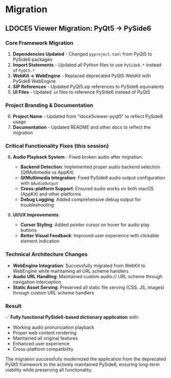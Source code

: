 # Migration

## LDOCE5 Viewer Migration: PyQt5 → PySide6

### **Core Framework Migration**
1. **Dependencies Updated** - Changed `pyproject.toml` from PyQt5 to PySide6 packages
2. **Import Statements** - Updated all Python files to use `PySide6.*` instead of `PyQt5.*`
3. **WebKit → WebEngine** - Replaced deprecated PyQt5 WebKit with PySide6 WebEngine
4. **SIP References** - Updated PyQt5.sip references to PySide6 equivalents
5. **UI Files** - Updated .ui files to reference PySide6 instead of PyQt5

### **Project Branding & Documentation**
6. **Project Name** - Updated from "ldoce5viewer-pyqt5" to reflect PySide6 usage
7. **Documentation** - Updated README and other docs to reflect the migration

### **Critical Functionality Fixes** (this session)
8. **Audio Playback System** - Fixed broken audio after migration:
   - **Backend Detection**: Implemented proper audio backend selection (QtMultimedia vs AppKit)
   - **QtMultimedia Integration**: Fixed PySide6 audio output configuration with `QAudioOutput`
   - **Cross-platform Support**: Ensured audio works on both macOS (AppKit) and other platforms
   - **Debug Logging**: Added comprehensive debug output for troubleshooting

9. **UI/UX Improvements**:
   - **Cursor Styling**: Added pointer cursor on hover for audio play buttons
   - **Better Visual Feedback**: Improved user experience with clickable element indication

### **Technical Architecture Changes**
- **WebEngine Integration**: Successfully migrated from WebKit to WebEngine while maintaining all URL scheme handlers
- **Audio URL Handling**: Maintained custom audio:// URL scheme through navigation interception
- **Static Asset Serving**: Preserved all static file serving (CSS, JS, images) through custom URL scheme handlers

### **Result**
✅ **Fully functional PySide6-based dictionary application** with:
- Working audio pronunciation playback
- Proper web content rendering
- Maintained all original features
- Enhanced user experience
- Cross-platform compatibility

The migration successfully modernized the application from the deprecated PyQt5 framework to the actively maintained PySide6, ensuring long-term viability while preserving all functionality.
